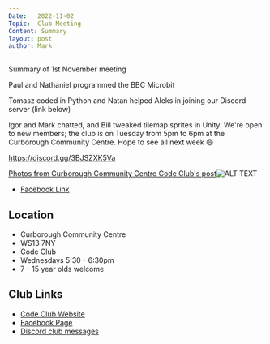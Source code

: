 ```yaml
---
Date:   2022-11-02
Topic:  Club Meeting
Content: Summary
layout: post
author: Mark
---
```

Summary of 1st November meeting 

Paul and Nathaniel programmed the BBC Microbit 

Tomasz coded in Python and Natan helped Aleks in joining our Discord server (link below)

Igor and Mark chatted, and Bill tweaked tilemap sprites in Unity.
We're open to new members; the club is on Tuesday from 5pm to 6pm at the Curborough Community Centre.
Hope to see all next week 😄

https://discord.gg/3BJSZXK5Va

[Photos from Curborough Community Centre Code Club's post](https://www.facebook.com/720665616418529/posts/630292265455865)![ALT TEXT](https://scontent.fbhx6-1.fna.fbcdn.net/v/t39.30808-6/312235875_630291448789280_5998529544043601415_n.jpg?stp=dst-jpg_p720x720&_nc_cat=105&ccb=1-7&_nc_sid=5f2048&_nc_ohc=gdhzJQcKt00AX_urLi_&_nc_ht=scontent.fbhx6-1.fna&edm=AKK4YLsEAAAA&oh=00_AfChxigFj7iJKLcB_mXSMTJHZja8RgDPGwMbeydG_5ZiOw&oe=652B2A6D)

* [Facebook Link](https://www.facebook.com/720665616418529/posts/630292265455865)

## Location

* Curborough Community Centre
* WS13 7NY
* Code Club
* Wednesdays 5:30 - 6:30pm
* 7 - 15 year olds welcome

## Club Links

* [Code Club Website](https://lichfield-code-club.github.io/)
* [Facebook Page](https://www.facebook.com/LichfieldCoders)
* [Discord club messages](https://discord.gg/szz6xGK)
